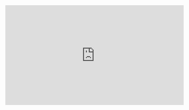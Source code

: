 <iframe width="560" height="315" src="https://www.youtube.com/embed/j5SaBSFApwc?si=HpSwWJ3zUVDZj-JN" title="YouTube video player" frameborder="0" allow="accelerometer; autoplay; clipboard-write; encrypted-media; gyroscope; picture-in-picture; web-share" allowfullscreen></iframe>
